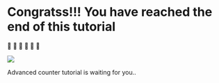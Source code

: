 # Congratss!!! You have reached the end of this tutorial

🥳 🥳 🕺 🕺 🥳 🕺

![](/tutorials/counter-easy/kid-dance.gif)

Advanced counter tutorial is waiting for you..
